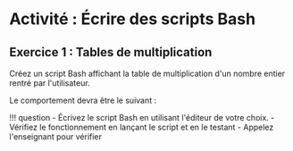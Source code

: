 # Activité : Écrire des scripts Bash

## Exercice 1 : Tables de multiplication 

Créez un script Bash affichant la table de multiplication d'un nombre entier rentré par l'utilisateur.

Le comportement devra être le suivant :

<script id="asciicast-9hzruFZDTLheuZa1tRcxUBcEv" src="https://asciinema.org/a/9hzruFZDTLheuZa1tRcxUBcEv.js" async></script>

!!! question
    - Écrivez le script Bash en utilisant l'éditeur de votre choix.
    - Vérifiez le fonctionnement en lançant le script et en le testant
    - Appelez l'enseignant pour vérifier
